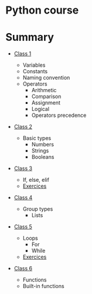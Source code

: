 # Python course
# Summary
 - [Class 1](notebooks/classes/class-1.ipynb)
   - Variables
   - Constants
   - Naming convention
   - Operators
     - Arithmetic
     - Comparison
     - Assignment
     - Logical
     - Operators precedence
    
 - [Class 2](notebooks/classes/class-2.ipynb)  
   - Basic types
     - Numbers
     - Strings
     - Booleans
   
 - [Class 3](notebooks/classes/class-3.ipynb)
   - If, else, elif
   - [Exercices](notebooks/exercices/exercices-1.ipynb)
   
 - [Class 4](notebooks/classes/class-4.ipynb)
   - Group types
     - Lists
     
 - [Class 5](notebooks/classes/class-5.ipynb)
   - Loops
     - For
     - While
   - [Exercices](notebooks/exercices/exercices-2.ipynb)
 - [Class 6](notebooks/classes/class-6.ipynb)
   - Functions
   - Built-in functions
